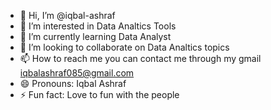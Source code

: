 - 👋 Hi, I’m @iqbal-ashraf
- 👀 I’m interested in Data Analtics Tools
- 🌱 I’m currently learning Data Analyst
- 💞️ I’m looking to collaborate on Data Analtics topics 
- 📫 How to reach me you can contact me through my gmail iqbalashraf085@gmail.com
- 😄 Pronouns: Iqbal Ashraf
- ⚡ Fun fact: Love to fun with the people

<!---
iqbal-ashraf/iqbal-ashraf is a ✨ special ✨ repository because its `README.md` (this file) appears on your GitHub profile.
You can click the Preview link to take a look at your changes.
--->
